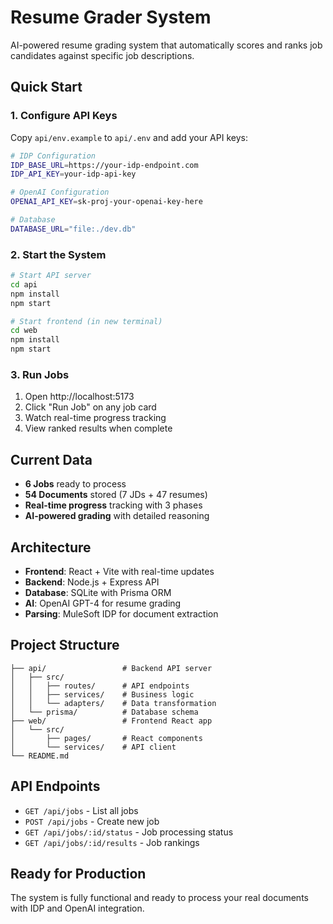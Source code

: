 # Resume Grader System

AI-powered resume grading system that automatically scores and ranks job candidates against specific job descriptions.

##  Quick Start

### 1. Configure API Keys
Copy `api/env.example` to `api/.env` and add your API keys:
```bash
# IDP Configuration
IDP_BASE_URL=https://your-idp-endpoint.com
IDP_API_KEY=your-idp-api-key

# OpenAI Configuration  
OPENAI_API_KEY=sk-proj-your-openai-key-here

# Database
DATABASE_URL="file:./dev.db"
```

### 2. Start the System
```bash
# Start API server
cd api
npm install
npm start

# Start frontend (in new terminal)
cd web
npm install
npm start
```

### 3. Run Jobs
1. Open http://localhost:5173
2. Click "Run Job" on any job card
3. Watch real-time progress tracking
4. View ranked results when complete

##  Current Data
- **6 Jobs** ready to process
- **54 Documents** stored (7 JDs + 47 resumes)
- **Real-time progress** tracking with 3 phases
- **AI-powered grading** with detailed reasoning

##  Architecture
- **Frontend**: React + Vite with real-time updates
- **Backend**: Node.js + Express API
- **Database**: SQLite with Prisma ORM
- **AI**: OpenAI GPT-4 for resume grading
- **Parsing**: MuleSoft IDP for document extraction

##  Project Structure
```
├── api/                 # Backend API server
│   ├── src/
│   │   ├── routes/      # API endpoints
│   │   ├── services/    # Business logic
│   │   └── adapters/    # Data transformation
│   └── prisma/          # Database schema
├── web/                 # Frontend React app
│   └── src/
│       ├── pages/       # React components
│       └── services/    # API client
└── README.md
```

##  API Endpoints
- `GET /api/jobs` - List all jobs
- `POST /api/jobs` - Create new job
- `GET /api/jobs/:id/status` - Job processing status
- `GET /api/jobs/:id/results` - Job rankings

##  Ready for Production
The system is fully functional and ready to process your real documents with IDP and OpenAI integration.
